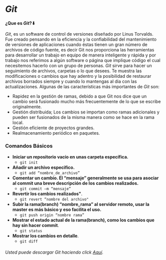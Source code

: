 # *Git*
#### ¿Que es *Git*?⬇

*Git*, es un software de control de versiones diseñado por Linus Torvalds. Fue creado pensando en la eficiencia y la confiabilidad del mantenimiento de versiones de aplicaciones cuando éstas tienen un gran número de archivos de código fuente, es decir Git nos proporciona las herramientas para desarrollar un trabajo en equipo de manera inteligente y rápida y por trabajo nos referimos a algún software o página que implique código el cual necesitemos hacerlo con un grupo de personas. *Git* sirve para hacer un seguimiento de archivos, carpetas o lo que desees. Te muestra las modificaciones o cambios que hay adentro y la posibilidad de restaurar archivos borrados siempre y cuando lo mantengas al dia con las actualizaciones. Algunas de las características más importantes de *Git* son:
* Rapidez en la gestión de ramas, debido a que Git nos dice que un cambio será fusionado mucho más frecuentemente de lo que se escribe originalmente.
* Gestión distribuida; Los cambios se importan como ramas adicionales y pueden ser fusionados de la misma manera como se hace en la rama local.
* Gestión eficiente de proyectos grandes.
* Realmacenamiento periódico en paquetes.
### Comandos Básicos 
* **Iniciar un repositorio vacío en unas carpeta específica.**
  * ``` git init ```
* **Añadir un archivo especifico.**
  * ``` git add “nombre_de_archivo” ```
* **Comentar un cambio. El “mensaje” generalmente se usa para asociar al commit una breve descripción de los cambios realizados.**
  * ``` git commit –m “mensaje” ```
* **Revertir los cambios realizados"**.
  * ``` git revert “nombre del archivo" ```
* **Subir la rama(branch) “nombre_rama” al servidor remoto, usar la master es más básico y eso facilita el uso.**
  * ``` git push origin “nombre rama” ```
* **Mostrar el estado actual de la rama(branch), como los cambios que hay sin hacer commit**.
  * ``` git status ```
* **Mostrar los cambios en detalle**.
  * ``` git diff ```

###### Usted puede descargar *Git* haciendo click [Aquí](https://git-scm.com/downloads).
